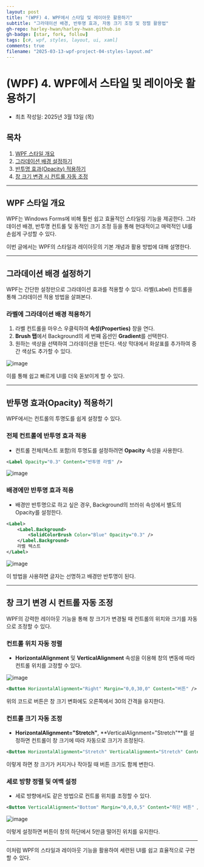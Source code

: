 ```yaml
---
layout: post
title: "(WPF) 4. WPF에서 스타일 및 레이아웃 활용하기"
subtitle: "그라데이션 배경, 반투명 효과, 자동 크기 조정 및 정렬 활용법"
gh-repo: harley-hwan/harley-hwan.github.io
gh-badge: [star, fork, follow]
tags: [c#, wpf, styles, layout, ui, xaml]
comments: true
filename: "2025-03-13-wpf-project-04-styles-layout.md"
---
```


# (WPF) 4. WPF에서 스타일 및 레이아웃 활용하기

- 최초 작성일: 2025년 3월 13일 (목)

## 목차
1. [WPF 스타일 개요](#wpf-스타일-개요)
2. [그라데이션 배경 설정하기](#그라데이션-배경-설정하기)
3. [반투명 효과(Opacity) 적용하기](#반투명-효과opacity-적용하기)
4. [창 크기 변경 시 컨트롤 자동 조정](#창-크기-변경-시-컨트롤-자동-조정)

---

## WPF 스타일 개요

WPF는 Windows Forms에 비해 훨씬 쉽고 효율적인 스타일링 기능을 제공한다. 그라데이션 배경, 반투명 컨트롤 및 동적인 크기 조정 등을 통해 현대적이고 매력적인 UI를 손쉽게 구성할 수 있다.

이번 글에서는 WPF의 스타일과 레이아웃의 기본 개념과 활용 방법에 대해 설명한다.

---

## 그라데이션 배경 설정하기

WPF는 간단한 설정만으로 그라데이션 효과를 적용할 수 있다. 라벨(Label) 컨트롤을 통해 그라데이션 적용 방법을 살펴본다.

### 라벨에 그라데이션 배경 적용하기
1. 라벨 컨트롤을 마우스 우클릭하여 **속성(Properties)** 창을 연다.
2. **Brush 탭**에서 Background의 세 번째 옵션인 **Gradient**를 선택한다.
3. 원하는 색상을 선택하여 그라데이션을 만든다. 색상 막대에서 화살표를 추가하여 중간 색상도 추가할 수 있다.

![image](https://github.com/user-attachments/assets/feaef524-571f-40d5-aaf9-4cf7069441ea)

이를 통해 쉽고 빠르게 UI를 더욱 돋보이게 할 수 있다.

---

## 반투명 효과(Opacity) 적용하기

WPF에서는 컨트롤의 투명도를 쉽게 설정할 수 있다.

### 전체 컨트롤에 반투명 효과 적용
- 컨트롤 전체(텍스트 포함)의 투명도를 설정하려면 **Opacity** 속성을 사용한다.

```xml
<Label Opacity="0.3" Content="반투명 라벨" />
```

![image](https://github.com/user-attachments/assets/ed837525-5f61-443a-942b-b7bf6f92960f)

### 배경에만 반투명 효과 적용
- 배경만 반투명으로 하고 싶은 경우, Background의 브러쉬 속성에서 별도의 Opacity를 설정한다.

```xml
<Label>
    <Label.Background>
        <SolidColorBrush Color="Blue" Opacity="0.3" />
    </Label.Background>
    라벨 텍스트
</Label>
```

![image](https://github.com/user-attachments/assets/81c150ef-e783-417f-9d96-aa71ae0de599)

이 방법을 사용하면 글자는 선명하고 배경만 반투명이 된다.

---

## 창 크기 변경 시 컨트롤 자동 조정

WPF의 강력한 레이아웃 기능을 통해 창 크기가 변경될 때 컨트롤의 위치와 크기를 자동으로 조정할 수 있다.

### 컨트롤 위치 자동 정렬
- **HorizontalAlignment** 및 **VerticalAlignment** 속성을 이용해 창의 변동에 따라 컨트롤 위치를 고정할 수 있다.

![image](https://github.com/user-attachments/assets/3187319a-9b01-45a6-884b-38ef4a3ae9e2)

```xml
<Button HorizontalAlignment="Right" Margin="0,0,30,0" Content="버튼" />
```

위의 코드로 버튼은 창 크기 변화에도 오른쪽에서 30의 간격을 유지한다.

### 컨트롤 크기 자동 조정
- **HorizontalAlignment="Stretch"**, **VerticalAlignment="Stretch"**를 설정하면 컨트롤이 창 크기에 따라 자동으로 크기가 조정된다.

```xml
<Button HorizontalAlignment="Stretch" VerticalAlignment="Stretch" Content="자동 조정 버튼" />
```

이렇게 하면 창 크기가 커지거나 작아질 때 버튼 크기도 함께 변한다.

### 세로 방향 정렬 및 여백 설정
- 세로 방향에서도 같은 방법으로 컨트롤 위치를 조정할 수 있다.

```xml
<Button VerticalAlignment="Bottom" Margin="0,0,0,5" Content="하단 버튼" />
```

![image](https://github.com/user-attachments/assets/9ee0c112-f502-4b42-9fbb-b53bfc022c8b)

이렇게 설정하면 버튼이 창의 하단에서 5만큼 떨어진 위치를 유지한다.

---

이처럼 WPF의 스타일과 레이아웃 기능을 활용하여 세련된 UI를 쉽고 효율적으로 구현할 수 있다.

